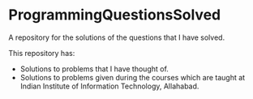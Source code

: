 # ProgrammingQuestionsSolved
A repository for the solutions of the questions that I have solved.

This repository has:
* Solutions to problems that I have thought of.
* Solutions to problems given during the courses which are taught at Indian Institute of Information Technology, Allahabad. 
